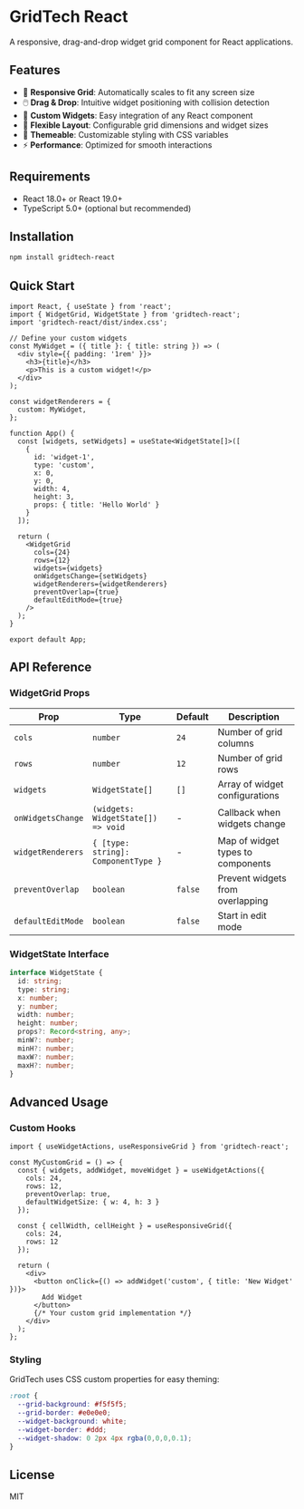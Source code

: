 # GridTech React

A responsive, drag-and-drop widget grid component for React applications.

## Features

- 🎯 **Responsive Grid**: Automatically scales to fit any screen size
- 🖱️ **Drag & Drop**: Intuitive widget positioning with collision detection
- 🧩 **Custom Widgets**: Easy integration of any React component
- 📐 **Flexible Layout**: Configurable grid dimensions and widget sizes
- 🎨 **Themeable**: Customizable styling with CSS variables
- ⚡ **Performance**: Optimized for smooth interactions

## Requirements

- React 18.0+ or React 19.0+
- TypeScript 5.0+ (optional but recommended)

## Installation

```bash
npm install gridtech-react
```

## Quick Start

```tsx
import React, { useState } from 'react';
import { WidgetGrid, WidgetState } from 'gridtech-react';
import 'gridtech-react/dist/index.css';

// Define your custom widgets
const MyWidget = ({ title }: { title: string }) => (
  <div style={{ padding: '1rem' }}>
    <h3>{title}</h3>
    <p>This is a custom widget!</p>
  </div>
);

const widgetRenderers = {
  custom: MyWidget,
};

function App() {
  const [widgets, setWidgets] = useState<WidgetState[]>([
    {
      id: 'widget-1',
      type: 'custom',
      x: 0,
      y: 0,
      width: 4,
      height: 3,
      props: { title: 'Hello World' }
    }
  ]);

  return (
    <WidgetGrid
      cols={24}
      rows={12}
      widgets={widgets}
      onWidgetsChange={setWidgets}
      widgetRenderers={widgetRenderers}
      preventOverlap={true}
      defaultEditMode={true}
    />
  );
}

export default App;
```

## API Reference

### WidgetGrid Props

| Prop | Type | Default | Description |
|------|------|---------|-------------|
| `cols` | `number` | `24` | Number of grid columns |
| `rows` | `number` | `12` | Number of grid rows |
| `widgets` | `WidgetState[]` | `[]` | Array of widget configurations |
| `onWidgetsChange` | `(widgets: WidgetState[]) => void` | - | Callback when widgets change |
| `widgetRenderers` | `{ [type: string]: ComponentType }` | - | Map of widget types to components |
| `preventOverlap` | `boolean` | `false` | Prevent widgets from overlapping |
| `defaultEditMode` | `boolean` | `false` | Start in edit mode |

### WidgetState Interface

```typescript
interface WidgetState {
  id: string;
  type: string;
  x: number;
  y: number;
  width: number;
  height: number;
  props?: Record<string, any>;
  minW?: number;
  minH?: number;
  maxW?: number;
  maxH?: number;
}
```

## Advanced Usage

### Custom Hooks

```tsx
import { useWidgetActions, useResponsiveGrid } from 'gridtech-react';

const MyCustomGrid = () => {
  const { widgets, addWidget, moveWidget } = useWidgetActions({
    cols: 24,
    rows: 12,
    preventOverlap: true,
    defaultWidgetSize: { w: 4, h: 3 }
  });

  const { cellWidth, cellHeight } = useResponsiveGrid({
    cols: 24,
    rows: 12
  });

  return (
    <div>
      <button onClick={() => addWidget('custom', { title: 'New Widget' })}>
        Add Widget
      </button>
      {/* Your custom grid implementation */}
    </div>
  );
};
```

### Styling

GridTech uses CSS custom properties for easy theming:

```css
:root {
  --grid-background: #f5f5f5;
  --grid-border: #e0e0e0;
  --widget-background: white;
  --widget-border: #ddd;
  --widget-shadow: 0 2px 4px rgba(0,0,0,0.1);
}
```

## License

MIT
